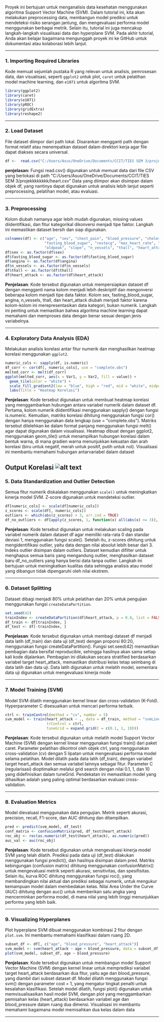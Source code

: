 Proyek ini bertujuan untuk menganalisis data kesehatan menggunakan algoritma Support Vector Machine (SVM). Dalam tutorial ini, kita akan melakukan preprocessing data, membangun model prediksi untuk mendeteksi risiko serangan jantung, dan mengevaluasi performa model menggunakan berbagai metrik. Selain itu, tutorial ini juga mencakup langkah-langkah visualisasi data dan hyperplane SVM. Pada akhir tutorial, Anda akan belajar bagaimana mengunggah proyek ini ke GitHub untuk dokumentasi atau kolaborasi lebih lanjut.

---

### **1. Importing Required Libraries**
Kode memuat sejumlah pustaka R yang relevan untuk analisis, pemrosesan data, dan visualisasi, seperti `ggplot2` untuk plot, `caret` untuk pelatihan model machine learning, dan `e1071` untuk algoritma SVM.

```r
library(ggplot2)
library(caret)
library(e1071)
library(pROC)
library(gridExtra)
library(reshape2)
```

---

### **2. Load Dataset**
File dataset diimpor dari path lokal. Disarankan mengganti path dengan format relatif atau menempatkan dataset dalam direktori kerja agar file dapat diakses secara universal.

```r
df <-  read.csv("C:/Users/Asus/OneDrive/Documents/CCIT/TIES SEM 3/projekkkkkkkk/heart.csv")
```
**penjelasan:** Fungsi read.csv() digunakan untuk memuat data dari file CSV yang berlokasi di path "C:/Users/Asus/OneDrive/Documents/CCIT/TIES SEM 3/projekkkkkkkk/heart.csv"  Data yang diimpor akan disimpan dalam objek df, yang nantinya dapat digunakan untuk analisis lebih lanjut seperti preprocessing, pelatihan model, atau evaluasi.

---

### **3. Preprocessing**
Kolom diubah namanya agar lebih mudah digunakan, missing values diidentifikasi, dan fitur kategorikal dikonversi menjadi tipe faktor. Langkah ini memastikan dataset bersih dan siap digunakan.

```r
colnames(df) <- c("age", "sex", "chest_pain", "blood_pressure", "cholesterol", 
                  "fasting_blood_sugar", "restecg", "max_heart_rate", "angina", 
                  "oldpeak", "slope", "n_vessels", "thall", "heart_attack")
df$sex <- as.factor(df$sex)
df$fasting_blood_sugar <- as.factor(df$fasting_blood_sugar)
df$angina <- as.factor(df$angina)
df$n_vessels <- as.factor(df$n_vessels)
df$thall <- as.factor(df$thall)
df$heart_attack <- as.factor(df$heart_attack)
```
**Penjelasan**: Kode tersebut digunakan untuk mempersiapkan dataset df dengan mengganti nama kolom menjadi lebih deskriptif dan mengonversi beberapa kolom menjadi tipe data faktor. Kolom sex, fasting_blood_sugar, angina, n_vessels, thall, dan heart_attack diubah menjadi faktor karena kolom-kolom ini merepresentasikan data kategori, bukan numerik. Langkah ini penting untuk memastikan bahwa algoritma machine learning dapat memahami dan memproses data dengan benar sesuai dengan jenis variabelnya.

---

### **4. Exploratory Data Analysis (EDA)**
Melakukan analisis korelasi antar fitur numerik dan menghasilkan heatmap korelasi menggunakan `ggplot2`.

```r
numeric_cols <- sapply(df, is.numeric)
df_corr <- cor(df[, numeric_cols], use = "complete.obs")
melted_corr <- melt(df_corr)
ggplot(melted_corr, aes(x = Var1, y = Var2, fill = value)) +
  geom_tile(color = "white") +
  scale_fill_gradient2(low = "blue", high = "red", mid = "white", midpoint = 0) +
  labs(title = "Heatmap Korelasi")
```
**Penjelasan**: Kode tersebut digunakan untuk membuat heatmap korelasi yang menggambarkan hubungan antara variabel numerik dalam dataset df. Pertama, kolom numerik diidentifikasi menggunakan sapply() dengan fungsi is.numeric. Kemudian, matriks korelasi dihitung menggunakan fungsi cor() dengan hanya menggunakan data lengkap (use = "complete.obs"). Matriks tersebut dilelehkan ke dalam format panjang menggunakan fungsi melt() agar dapat digunakan dalam visualisasi. Heatmap dibuat dengan ggplot2, menggunakan geom_tile() untuk menampilkan hubungan korelasi dalam bentuk warna, di mana gradien warna menunjukkan kekuatan dan arah korelasi (biru untuk negatif, merah untuk positif, putih untuk nol). Visualisasi ini membantu memahami hubungan antarvariabel dalam dataset

Output Korelasi
![alt text](https://github.com/azhrrpa/SVM-R/blob/main/gambar/Korelasi.png?raw=true)
---

### **5. Data Standardization and Outlier Detection**
Semua fitur numerik diskalakan menggunakan `scale()` untuk meningkatkan kinerja model SVM. Z-score digunakan untuk mendeteksi outlier.

```r
df[numeric_cols] <- scale(df[numeric_cols])
z_scores <- scale(df[, numeric_cols])
outliers <- which(abs(z_scores) > 3, arr.ind = TRUE)
df_no_outliers <- df[apply(z_scores, 1, function(x) all(abs(x) <= 3)), ]
```
**Penjelasan**: Kode tersebut digunakan untuk melakukan scaling pada variabel numerik dalam dataset df agar memiliki rata-rata 0 dan standar deviasi 1, menggunakan fungsi scale(). Setelah itu, z-scores dihitung untuk mengidentifikasi outlier, yaitu data dengan nilai absolut lebih besar dari 3. Indeks outlier disimpan dalam outliers. Dataset kemudian difilter untuk menghapus semua baris yang mengandung outlier, menghasilkan dataset baru df_no_outliers yang hanya berisi data tanpa outlier. Langkah ini bertujuan untuk meningkatkan kualitas data sehingga analisis atau model yang dibangun tidak dipengaruhi oleh nilai ekstrem.

---

### **6. Dataset Splitting**
Dataset dibagi menjadi 80% untuk pelatihan dan 20% untuk pengujian menggunakan fungsi `createDataPartition`.

```r
set.seed(42)
trainIndex <- createDataPartition(df$heart_attack, p = 0.8, list = FALSE)
df_train <- df[trainIndex, ]
df_test <- df[-trainIndex, ]
```
**Penjelasan**: Kode tersebut digunakan untuk membagi dataset df menjadi data latih (df_train) dan data uji (df_test) dengan proporsi 80:20, menggunakan fungsi createDataPartition(). Fungsi set.seed(42) memastikan pembagian data bersifat reproducible, sehingga hasilnya akan sama setiap kali kode dijalankan. Pembagian ini dilakukan secara stratified berdasarkan variabel target heart_attack, memastikan distribusi kelas tetap seimbang di data latih dan data uji. Data latih digunakan untuk melatih model, sementara data uji digunakan untuk mengevaluasi kinerja mode

---

### **7. Model Training (SVM)**
Model SVM dilatih menggunakan kernel linear dan cross-validation (K-Fold). Hyperparameter C disesuaikan untuk mencari performa terbaik.

```r
ctrl <- trainControl(method = "cv", number = 5)
svm_model <- train(heart_attack ~ ., data = df_train, method = "svmLinear", 
                   trControl = ctrl,
                   tuneGrid = expand.grid(C = c(0.1, 1, 10)))
```
**Penjelasan**: Kode tersebut digunakan untuk melatih model Support Vector Machine (SVM) dengan kernel linear menggunakan fungsi train() dari paket caret. Parameter pelatihan dikontrol oleh objek ctrl, yang menggunakan cross-validation (cv) dengan 5 lipatan untuk mengevaluasi performa model selama pelatihan. Model dilatih pada data latih (df_train), dengan variabel target heart_attack dan semua variabel lainnya sebagai fitur. Parameter C (regularisasi) dioptimalkan melalui grid search dengan nilai 0.1, 1, dan 10 yang didefinisikan dalam tuneGrid. Pendekatan ini memastikan model yang dihasilkan adalah yang paling optimal berdasarkan evaluasi cross-validation.

---

### **8. Evaluation Metrics**
Model dievaluasi menggunakan data pengujian. Metrik seperti akurasi, precision, recall, F1-score, dan AUC dihitung dan ditampilkan.

```r
pred <- predict(svm_model, df_test)
conf_matrix <- confusionMatrix(pred, df_test$heart_attack)
roc_obj <- roc(as.numeric(df_test$heart_attack), as.numeric(pred))
auc_val <- auc(roc_obj)
```
**Penjelasan**: Kode tersebut digunakan untuk mengevaluasi kinerja model SVM yang telah dilatih. Prediksi pada data uji (df_test) dilakukan menggunakan fungsi predict(), dan hasilnya disimpan dalam pred. Matriks kebingungan (confusion matrix) dihitung menggunakan confusionMatrix() untuk mengevaluasi metrik seperti akurasi, sensitivitas, dan spesifisitas. Selain itu, kurva ROC dihitung menggunakan fungsi roc(), yang membandingkan nilai aktual dan prediksi sebagai numerik, untuk mengukur kemampuan model dalam membedakan kelas. Nilai Area Under the Curve (AUC) dihitung dengan auc() untuk memberikan satu angka yang mencerminkan performa model, di mana nilai yang lebih tinggi menunjukkan performa yang lebih baik.

---

### **9. Visualizing Hyperplanes**
Plot hyperplane SVM dibuat menggunakan kombinasi 2 fitur dengan `plot.svm`. Ini membantu memahami klasifikasi dalam ruang 2D.

```r
subset_df <- df[, c("age", "blood_pressure", "heart_attack")]
svm_model <- svm(heart_attack ~ age + blood_pressure, data = subset_df, kernel = "linear", cost = 1)
plot(svm_model, subset_df, age ~ blood_pressure)
```
**Penjelasan**: 
Kode tersebut digunakan untuk membangun model Support Vector Machine (SVM) dengan kernel linear untuk memprediksi variabel target heart_attack berdasarkan dua fitur, yaitu age dan blood_pressure, yang diambil dari subset dataset df. Model dilatih menggunakan fungsi svm() dengan parameter cost = 1, yang mengatur tingkat penalti untuk kesalahan klasifikasi. Setelah model dilatih, fungsi plot() digunakan untuk memvisualisasikan hasil model SVM, dengan plot yang menggambarkan pemisahan kelas (heart_attack) berdasarkan variabel age dan blood_pressure dalam ruang dua dimensi. Visualisasi ini membantu memahami bagaimana model memisahkan dua kelas dalam data

---
